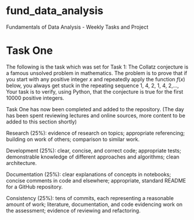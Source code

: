 # fund_data_analysis
Fundamentals of Data Analysis - Weekly Tasks and Project 

# Task One

The following is the task which was set for Task 1:
The Collatz conjecture is a famous unsolved problem in mathematics.  The problem is to prove that if you start with any positive integer $x$ and repeatedly apply the function $f(x)$ below, you always get stuck in the repeating sequence 1, 4, 2, 1, 4, 2,...,
Your task is to verify, using Python, that the conjecture is true for the first 10000 positive integers.

Task One has now been completed and added to the repository. (The day has been spent reviewing lectures and online sources, more content to be added to this section shortly)

Research (25%): evidence of research on topics; appropriate referencing; building on work of others; comparison to similar work.

Development (25%): clear, concise, and correct code; appropriate tests; demonstrable knowledge of different approaches and algorithms; clean architecture.

Documentation (25%): clear explanations of concepts in notebooks; concise comments in code and elsewhere; appropriate, standard README for a GitHub repository.

Consistency (25%): tens of commits, each representing a reasonable amount of work; literature, documentation, and code evidencing work on the assessment; evidence of reviewing and refactoring.